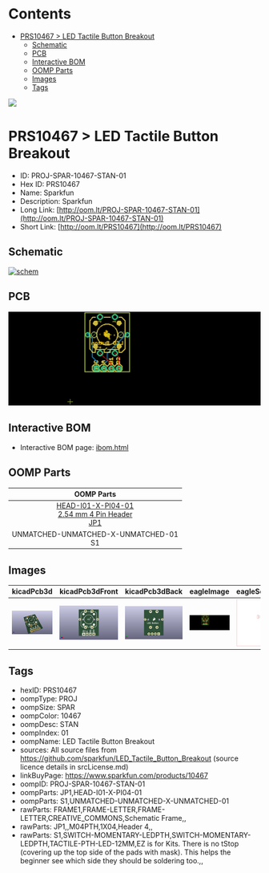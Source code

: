 



Contents
========

* [PRS10467 > LED Tactile Button Breakout](#prs10467--led-tactile-button-breakout)
	* [Schematic](#schematic)
	* [PCB](#pcb)
	* [Interactive BOM](#interactive-bom)
	* [OOMP Parts](#oomp-parts)
	* [Images](#images)
	* [Tags](#tags)
  
![][im]
# PRS10467 > LED Tactile Button Breakout

- ID: PROJ-SPAR-10467-STAN-01
- Hex ID: PRS10467
- Name: Sparkfun
- Description: Sparkfun
- Long Link: [http://oom.lt/PROJ-SPAR-10467-STAN-01](http://oom.lt/PROJ-SPAR-10467-STAN-01)
- Short Link: [http://oom.lt/PRS10467](http://oom.lt/PRS10467)

## Schematic
  
[![schem](eagleSchemImage.png)](eagleSchemImage.png)
## PCB
  
[![pcb](eagleImage.png)](eagleImage.png)
## Interactive BOM

- Interactive BOM page: [ibom.html](https://htmlpreview.github.io/?https://github.com/oomlout/oomlout_OOMP_projects/blob/main/PROJ-SPAR-10467-STAN-01/kicad/bom/ibom.html)

## OOMP Parts
  

|OOMP Parts|
| :---: |
|[HEAD-I01-X-PI04-01<br> 2.54 mm 4 Pin Header<br> JP1](https://github.com/oomlout/oomlout_OOMP_parts/tree/main/HEAD-I01-X-PI04-01/)|
|UNMATCHED-UNMATCHED-X-UNMATCHED-01<BR>S1|

## Images
  
  

|kicadPcb3d|kicadPcb3dFront|kicadPcb3dBack|eagleImage|eagleSchemImage|
| :---: | :---: | :---: | :---: | :---: |
|[![kicadPcb3d](kicadPcb3d_140.png)](kicadPcb3d.png)|[![kicadPcb3dFront](kicadPcb3dFront_140.png)](kicadPcb3dFront.png)|[![kicadPcb3dBack](kicadPcb3dBack_140.png)](kicadPcb3dBack.png)|[![eagleImage](eagleImage_140.png)](eagleImage.png)|[![eagleSchemImage](eagleSchemImage_140.png)](eagleSchemImage.png)|

## Tags

- hexID: PRS10467
- oompType: PROJ
- oompSize: SPAR
- oompColor: 10467
- oompDesc: STAN
- oompIndex: 01
- oompName: LED Tactile Button Breakout
- sources: All source files from https://github.com/sparkfun/LED_Tactile_Button_Breakout (source licence details in srcLicense.md)
- linkBuyPage: https://www.sparkfun.com/products/10467
- oompID: PROJ-SPAR-10467-STAN-01
- oompParts: JP1,HEAD-I01-X-PI04-01
- oompParts: S1,UNMATCHED-UNMATCHED-X-UNMATCHED-01
- rawParts: FRAME1,FRAME-LETTER,FRAME-LETTER,CREATIVE_COMMONS,Schematic Frame,,
- rawParts: JP1,,M04PTH,1X04,Header 4,,
- rawParts: S1,SWITCH-MOMENTARY-LEDPTH,SWITCH-MOMENTARY-LEDPTH,TACTILE-PTH-LED-12MM,EZ is for Kits. There is no tStop (covering up the top side of the pads with mask). This helps the beginner see which side they should be soldering too.,,



[im]: kicadPcb3d_450.png
